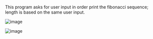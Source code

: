 This program asks for user input in order print the fibonacci sequence; length is based on the same user input.

![image](https://github.com/isaacGarcia92/Fibonacci_Series/assets/118863715/ba597d11-3582-44d7-95b0-4ff114f61db5)

![image](https://github.com/isaacGarcia92/Fibonacci_Series/assets/118863715/77fc9e4d-a532-472d-bd01-b3b8c1d14b59)
